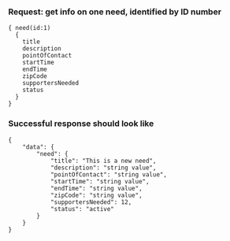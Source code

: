 ### Request: get info on one need, identified by ID number 

```
{ need(id:1) 
  {
    title
    description  
    pointOfContact
    startTime 
    endTime 
    zipCode 
    supportersNeeded 
    status
  }
}
```

### Successful response should look like

```
{
    "data": {
        "need": {
            "title": "This is a new need",
            "description": "string value",
            "pointOfContact": "string value",
            "startTime": "string value",
            "endTime": "string value",
            "zipCode": "string value",
            "supportersNeeded": 12,
            "status": "active"
        }
    }
}
```
